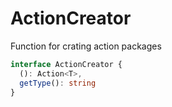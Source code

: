 # ActionCreator

Function for crating action packages

```ts
interface ActionCreator {
  (): Action<T>,
  getType(): string
}
```
